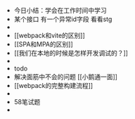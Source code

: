 - 今日小结：学会在工作时间中学习
- 某个接口 有一个异常id字段 看看stg
-
- [[webpack和vite的区别]]
- [[SPA和MPA的区别]]
- [[我们在本地的时候是怎样开发调试的？]]
-
- todo
- 解决面筋中不会的问题 [[小鹅通一面]]
- [[webpack的完整构建流程]]
-
- 58笔试题
-